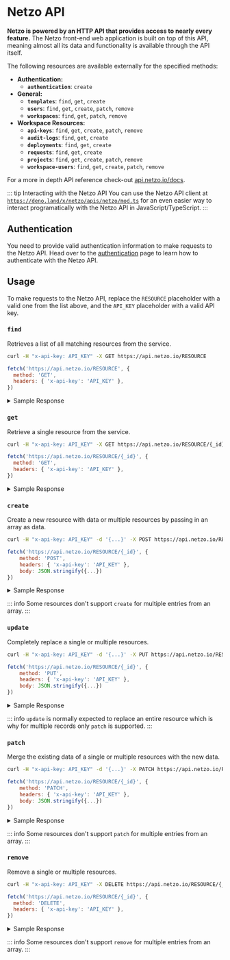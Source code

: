 # Netzo API

**Netzo is powered by an HTTP API that provides access to nearly every feature.** The Netzo front-end web application is built on top of this API, meaning almost all its data and functionality is available through the API itself.

The following resources are available externally for the specified methods:

- **Authentication:**
  - **`authentication`**: `create`
- **General:**
  - **`templates`**: `find`, `get`, `create`
  - **`users`**: `find`, `get`, `create`, `patch`, `remove`
  - **`workspaces`**: `find`, `get`, `patch`, `remove`
- **Workspace Resources:**
  - **`api-keys`**: `find`, `get`, `create`, `patch`, `remove`
  - **`audit-logs`**: `find`, `get`, `create`
  - **`deployments`**: `find`, `get`, `create`
  - **`requests`**: `find`, `get`, `create`
  - **`projects`**: `find`, `get`, `create`, `patch`, `remove`
  - **`workspace-users`**: `find`, `get`, `create`, `patch`, `remove`

For a more in depth API reference check-out [api.netzo.io/docs](https://api.netzo.io/docs).

::: tip Interacting with the Netzo API
You can use the Netzo API client at [`https://deno.land/x/netzo/apis/netzo/mod.ts`](https://deno.land/x/netzo/apis/netzo/mod.ts) for an even easier way to interact programatically with the Netzo API in JavaScript/TypeScript.
:::

## Authentication

You need to provide valid authentication information to make requests to the Netzo API. Head over to the [authentication](/docs/api-reference/authentication) page to learn how to authenticate with the Netzo API.

## Usage

To make requests to the Netzo API, replace the `RESOURCE` placeholder with a valid one from the list above, and the `API_KEY` placeholder with a valid API key.

### `find`

Retrieves a list of all matching resources from the service.

```sh
curl -H "x-api-key: API_KEY" -X GET https://api.netzo.io/RESOURCE
```

```js
fetch('https://api.netzo.io/RESOURCE', {
  method: 'GET',
  headers: { 'x-api-key': 'API_KEY' },
})
```

<details>
<summary>Sample Response</summary>
Here is how a sample response could look like:

```json
{
  "total": 2,
  "limit": 25,
  "skip": 0,
  "data": [{...}, {...}]
}
```
Notice the data array returns an array of resources and is wrapped by additional pagination information.

</details>

### `get`

Retrieve a single resource from the service.

```sh
curl -H "x-api-key: API_KEY" -X GET https://api.netzo.io/RESOURCE/{_id}
```

```js
fetch('https://api.netzo.io/RESOURCE/{_id}', {
  method: 'GET',
  headers: { 'x-api-key': 'API_KEY' },
})
```

<details>
<summary>Sample Response</summary>
Here is how a sample response could look like:

```json
{...}
```
Notice how the resource is returned directly (no pagination).

</details>

### `create`

Create a new resource with data or multiple resources by passing in an array as data.

```sh
curl -H "x-api-key: API_KEY" -d '{...}' -X POST https://api.netzo.io/RESOURCE/{_id}
```

```js
fetch('https://api.netzo.io/RESOURCE/{_id}', {
    method: 'POST',
    headers: { 'x-api-key': 'API_KEY' },
    body: JSON.stringify({...})
})
```

<details>
<summary>Sample Response</summary>
Here is how a sample response could look like:

```json
{...}
```
Notice how the resource is returned directly (no pagination).

</details>

::: info Some resources don't support `create` for multiple entries from an array.
:::

### `update`

Completely replace a single or multiple resources.

```sh
curl -H "x-api-key: API_KEY" -d '{...}' -X PUT https://api.netzo.io/RESOURCE/{_id}
```

```js
fetch('https://api.netzo.io/RESOURCE/{_id}', {
    method: 'PUT',
    headers: { 'x-api-key': 'API_KEY' },
    body: JSON.stringify({...})
})
```

<details>
<summary>Sample Response</summary>
Here is how a sample response could look like:

```json
{...}
```
Notice how the resource is returned directly (no pagination).

</details>

::: info `update` is normally expected to replace an entire resource which is why for multiple records only `patch` is supported.
:::

### `patch`

Merge the existing data of a single or multiple resources with the new data.

```sh
curl -H "x-api-key: API_KEY" -d '{...}' -X PATCH https://api.netzo.io/RESOURCE/{_id}
```

```js
fetch('https://api.netzo.io/RESOURCE/{_id}', {
    method: 'PATCH',
    headers: { 'x-api-key': 'API_KEY' },
    body: JSON.stringify({...})
})
```

<details>
<summary>Sample Response</summary>
Here is how a sample response could look like:

```json
{...}
```
Notice how the resource is returned directly (no pagination).

</details>

::: info Some resources don't support `patch` for multiple entries from an array.
:::

### `remove`

Remove a single or multiple resources.

```sh
curl -H "x-api-key: API_KEY" -X DELETE https://api.netzo.io/RESOURCE/{_id}
```

```js
fetch('https://api.netzo.io/RESOURCE/{_id}', {
  method: 'DELETE',
  headers: { 'x-api-key': 'API_KEY' },
})
```

<details>
<summary>Sample Response</summary>
Here is how a sample response could look like:

```json
{...}
```
Notice how the resource is returned directly (no pagination).

</details>

::: info Some resources don't support `remove` for multiple entries from an array.
:::
